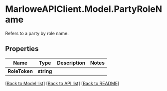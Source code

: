 # MarloweAPIClient.Model.PartyRoleName
Refers to a party by role name.

## Properties

Name | Type | Description | Notes
------------ | ------------- | ------------- | -------------
**RoleToken** | **string** |  | 

[[Back to Model list]](../README.md#documentation-for-models) [[Back to API list]](../README.md#documentation-for-api-endpoints) [[Back to README]](../README.md)

